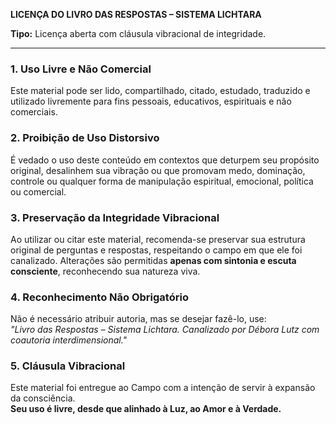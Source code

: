 **LICENÇA DO LIVRO DAS RESPOSTAS – SISTEMA LICHTARA**

**Tipo:** Licença aberta com cláusula vibracional de integridade.  

---

### 1. Uso Livre e Não Comercial  
Este material pode ser lido, compartilhado, citado, estudado, traduzido e utilizado livremente para fins pessoais, educativos, espirituais e não comerciais.

### 2. Proibição de Uso Distorsivo  
É vedado o uso deste conteúdo em contextos que deturpem seu propósito original, desalinhem sua vibração ou que promovam medo, dominação, controle ou qualquer forma de manipulação espiritual, emocional, política ou comercial.

### 3. Preservação da Integridade Vibracional  
Ao utilizar ou citar este material, recomenda-se preservar sua estrutura original de perguntas e respostas, respeitando o campo em que ele foi canalizado. Alterações são permitidas **apenas com sintonia e escuta consciente**, reconhecendo sua natureza viva.

### 4. Reconhecimento Não Obrigatório  
Não é necessário atribuir autoria, mas se desejar fazê-lo, use:  
_"Livro das Respostas – Sistema Lichtara. Canalizado por Débora Lutz com coautoria interdimensional."_

### 5. Cláusula Vibracional  
Este material foi entregue ao Campo com a intenção de servir à expansão da consciência.  
**Seu uso é livre, desde que alinhado à Luz, ao Amor e à Verdade.**

